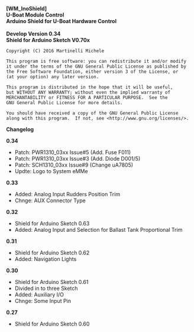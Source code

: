 **[WM_InoShield]** <br />
**U-Boat Module Control** <br />
**Arduino Shield for U-Boat Hardware Control**<br />
<br />
**Develop Version 0.34**<br />
**Shield for Arduino Sketch V0.70x**<br />

  	Copyright (C) 2016 Martinelli Michele

   	This program is free software: you can redistribute it and/or modify
   	it under the terms of the GNU General Public License as published by
   	the Free Software Foundation, either version 3 of the License, or
   	(at your option) any later version.

   	This program is distributed in the hope that it will be useful,
   	but WITHOUT ANY WARRANTY; without even the implied warranty of
   	MERCHANTABILITY or FITNESS FOR A PARTICULAR PURPOSE.  See the
   	GNU General Public License for more details.

   	You should have received a copy of the GNU General Public License
   	along with this program.  If not, see <http://www.gnu.org/licenses/>.


**Changelog**

**0.34**
* Patch: PWR1310_03xx Issue#5 (Add. Fuse F011)
* Patch: PWR1310_03xx Issue#3 (Add. Diode D001/5)
* Patch: SCH1310_03xx Issue#9 (Change uA7805)
* Updte: Logo to System eMMe

**0.33**
* Added: Analog Input Rudders Position Trim
* Chnge: AUX Connector Type

**0.32**
* Shield for Arduino Sketch 0.63
* Added: Analog Input and Selection for Ballast Tank Proportional Trim

**0.31**
* Shield for Arduino Sketch 0.62
* Added: Navigation Lights

**0.30**
* Shield for Arduino Sketch 0.61
* Divided in to three Sketch
* Added: Auxiliary I/O
* Chnge: Some Input Pin

**0.27**
* Shield for Arduino Sketch 0.60

